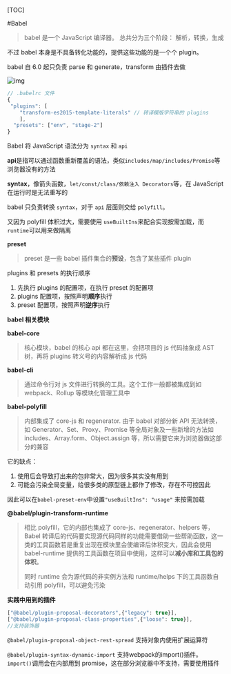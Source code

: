 [TOC]

#Babel

> babel 是一个 JavaScript 编译器。 总共分为三个阶段： 解析，转换，生成

不过 babel 本身是不具备转化功能的，提供这些功能的是一个个 plugin。

babel 自 6.0 起只负责 parse 和 generate，transform 由插件去做

![img](/Users/hetaohua/Documents/Read-note/img/babel.png)



```js
// .babelrc 文件
{
 "plugins": [
    "transform-es2015-template-literals" // 转译模版字符串的 plugins
	],
  "presets": ["env", "stage-2"]
}
```



Babel 将 JavaScript 语法分为 `syntax` 和 `api`

**api**是指可以通过函数重新覆盖的语法，类似`includes/map/includes/Promise`等浏览器没有的方法

**syntax**，像箭头函数，`let/const/class/依赖注入 Decorators`等，在 JavaScript 在运行时是无法重写的

babel 只负责转换 `syntax`，对于 `api` 层面则交给 `polyfill`。

又因为 polyfill 体积过大，需要使用 `useBuiltIns`来配合实现按需加载，而 `runtime`可以用来做隔离



**preset**

> preset 是一些 babel 插件集合的**预设**，包含了某些插件 plugin

plugins 和 presets 的执行顺序

1. 先执行 plugins 的配置项，在执行 preset 的配置项
2. plugins 配置项，按照声明**顺序**执行
3. preset 配置项，按照声明**逆序**执行



**babel 相关模块**

**babel-core**

> 核心模块，babel 的核心 api 都在这里，会把项目的 js 代码抽象成 AST 树，再将 plugins 转义号的内容解析成 js 代码



**babel-cli**

> 通过命令行对 js 文件进行转换的工具。这个工作一般都被集成到如 webpack、Rollup 等模块化管理工具中



**babel-polyfill**

> 内部集成了 core-js 和 regenerator. 由于 babel 对部分新 API 无法转换，如 Generator、Set、Proxy、Promise 等全局对象及一些新增的方法如 includes、Array.form、Object.assign 等，所以需要它来为浏览器做这部分的兼容

它的缺点：

1. 使用后会导致打出来的包非常大，因为很多其实没有用到
2. 可能会污染全局变量，给很多类的原型链上都作了修改，存在不可控因此

因此可以在`babel-preset-env`中设置`"useBuiltIns": "usage"` 来按需加载



**@babel/plugin-transform-runtime**

> 相比 polyfill，它的内部也集成了 core-js、regenerator、helpers 等，Babel 转译后的代码要实现源代码同样的功能需要借助一些帮助函数，这一类的工具函数若是重复出现在模块里会使编译后体积变大，因此会使用 babel-runtime 提供的工具函数在项目中使用，这样可以**减小库和工具包的体积**。
>
> 同时 runtime 会为源代码的非实例方法和 runtime/helps 下的工具函数自动引用 polyfill，可以避免污染



**实践中用到的插件**

```js
["@babel/plugin-proposal-decorators",{"legacy": true}],
["@babel/plugin-proposal-class-properties",{"loose": true}],
//支持装饰器
```

`@babel/plugin-proposal-object-rest-spread`	支持对象内使用扩展运算符

`@babel/plugin-syntax-dynamic-import`	支持webpack的import()插件。`import()`调用会在内部用到 promise，这在部分浏览器中不支持，需要使用插件